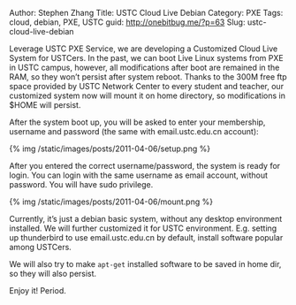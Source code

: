 Author: Stephen Zhang
Title: USTC Cloud Live Debian
Category: PXE
Tags: cloud, debian, PXE, USTC
guid: http://onebitbug.me/?p=63
Slug: ustc-cloud-live-debian

Leverage USTC PXE Service, we are developing a Customized Cloud Live System for USTCers. In the past, we can boot Live Linux systems from PXE in USTC campus, however, all modifications after boot are remained in the RAM, so they won’t persist after system reboot. Thanks to the 300M free ftp space provided by USTC Network Center to every student and teacher, our customized system now will mount it on home directory, so modifications in $HOME will persist.

<!--more-->

After the system boot up, you will be asked to enter your membership, username and password (the same with email.ustc.edu.cn account):

{% img /static/images/posts/2011-04-06/setup.png %}

After you entered the correct username/password, the system is ready for login. You can login with the same username as email account, without password. You will have sudo privilege.

{% img /static/images/posts/2011-04-06/mount.png %}

Currently, it’s just a debian basic system, without any desktop environment installed. We will further customized it for USTC environment. E.g. setting up thunderbird to use email.ustc.edu.cn by default, install software popular among USTCers. 

We will also try to make `apt-get` installed software to be saved in home dir, so they will also persist. 

Enjoy it! Period.

